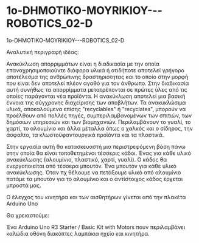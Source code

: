 # 1o-DHMOTIKO-MOYRIKIOY---ROBOTICS_02-D
1o-DHMOTIKO-MOYRIKIOY---ROBOTICS_02-D

Αναλυτική περιγραφή ιδέας: 

Ανακύκλωση απορριμμάτων είναι η διαδικασία με την οποία επαναχρησιμοποιούντε διάφορα υλικά ή οτιδήποτε αποτελεί γρήγορο αποτέλεσμα της ανθρώπινης δραστηριότητας και το οποίο στην μορφή που είναι δεν αποτελεί πλέον αγαθό για τον άνθρωπο. Στην διαδικασία αυτή συνήθως τα απορρίμματα μετατρέπονται σε πρώτες ύλες από τις οποίες παράγονται νέα προϊόντα.
Η ανακύκλωση αποτελεί μια βασική έννοια της σύγχρονης διαχείρισης των αποβλήτων. Τα ανακυκλώσιμα υλικά, αποκαλούμενα επίσης "recyclables" ή "recyclates", μπορούν να προέλθουν από πολλές πηγές, συμπεριλαμβανομένων των σπιτιών, των δημόσιων υπηρεσιών και των βιομηχανιών. Περιλαμβάνουν το γυαλί, το χαρτί, το αλουμίνιο και άλλα μέταλλα όπως ο χαλκός και ο σίδηρος, την άσφαλτο, τα κλωστοϋφαντουργικά προϊόντα και τα πλαστικά.

Στην εργασία αυτή θα κατασκευαστή μια περιστρεφόμενη βάση πάνω στην οποία θα είναι τοποθετημένοι τέσσερις κάδοι. Ένας για κάθε υλικό ανακύκλωσης (αλουμίνιο, πλαστικό, χαρτί, γυαλί). Ο κάδος θα ενεργοποιείται από τέσσερα μπουτόν. Ένα μπουτόν για κάθε υλικό ανακύκλωσης. Όταν πχ θέλουμε να πετάξουμε υλικό από αλουμίνιο πατάμε τα μπουτόν για το αλουμίνιο και ο αντίστοιχος κάδος έρχεται μπροστά μας.

Ο έλεγχος του κινητήρα και των αισθητήρων γίνεται από την πλακέτα Arduino Uno

Θα χρειαστούμε:

Ένα Arduino Uno R3 Starter / Basic Kit with Motors πουν περιλαμβάνει καλώδια οθόνη διακόπτες λαμπάκια ηχείο και κινητήρα.

